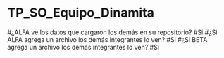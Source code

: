 # TP_SO_Equipo_Dinamita
#¿ALFA ve los datos que cargaron los demás en su repositorio?
#Si
#¿Si ALFA agrega un archivo los demás integrantes lo ven?
#Si
#¿Si BETA agrega un archivo los demás integrantes lo ven?
#Si

